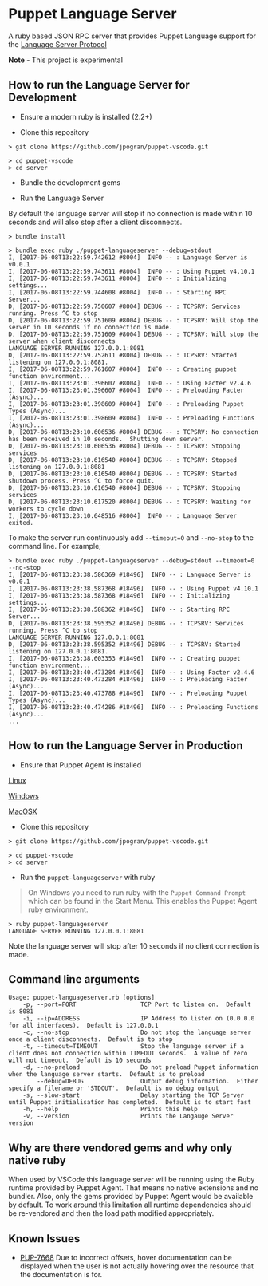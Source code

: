 # Puppet Language Server

A ruby based JSON RPC server that provides Puppet Language support for the [Language Server Protocol](https://github.com/Microsoft/language-server-protocol)

**Note** - This project is experimental

## How to run the Language Server for Development

* Ensure a modern ruby is installed (2.2+)

* Clone this repository

```
> git clone https://github.com/jpogran/puppet-vscode.git

> cd puppet-vscode
> cd server
```

* Bundle the development gems

* Run the Language Server

By default the language server will stop if no connection is made within 10 seconds and will also stop after a client disconnects.

```
> bundle install

> bundle exec ruby ./puppet-languageserver --debug=stdout
I, [2017-06-08T13:22:59.742612 #8004]  INFO -- : Language Server is v0.0.1
I, [2017-06-08T13:22:59.743611 #8004]  INFO -- : Using Puppet v4.10.1
I, [2017-06-08T13:22:59.743611 #8004]  INFO -- : Initializing settings...
I, [2017-06-08T13:22:59.744608 #8004]  INFO -- : Starting RPC Server...
D, [2017-06-08T13:22:59.750607 #8004] DEBUG -- : TCPSRV: Services running. Press ^C to stop
D, [2017-06-08T13:22:59.751609 #8004] DEBUG -- : TCPSRV: Will stop the server in 10 seconds if no connection is made.
D, [2017-06-08T13:22:59.751609 #8004] DEBUG -- : TCPSRV: Will stop the server when client disconnects
LANGUAGE SERVER RUNNING 127.0.0.1:8081
D, [2017-06-08T13:22:59.752611 #8004] DEBUG -- : TCPSRV: Started listening on 127.0.0.1:8081.
I, [2017-06-08T13:22:59.761607 #8004]  INFO -- : Creating puppet function environment...
I, [2017-06-08T13:23:01.396607 #8004]  INFO -- : Using Facter v2.4.6
I, [2017-06-08T13:23:01.396607 #8004]  INFO -- : Preloading Facter (Async)...
I, [2017-06-08T13:23:01.398609 #8004]  INFO -- : Preloading Puppet Types (Async)...
I, [2017-06-08T13:23:01.398609 #8004]  INFO -- : Preloading Functions (Async)...
D, [2017-06-08T13:23:10.606536 #8004] DEBUG -- : TCPSRV: No connection has been received in 10 seconds.  Shutting down server.
D, [2017-06-08T13:23:10.606536 #8004] DEBUG -- : TCPSRV: Stopping services
D, [2017-06-08T13:23:10.616540 #8004] DEBUG -- : TCPSRV: Stopped listening on 127.0.0.1:8081
D, [2017-06-08T13:23:10.616540 #8004] DEBUG -- : TCPSRV: Started shutdown process. Press ^C to force quit.
D, [2017-06-08T13:23:10.616540 #8004] DEBUG -- : TCPSRV: Stopping services
D, [2017-06-08T13:23:10.617520 #8004] DEBUG -- : TCPSRV: Waiting for workers to cycle down
I, [2017-06-08T13:23:10.648516 #8004]  INFO -- : Language Server exited.
```

To make the server run continuously add `--timeout=0` and `--no-stop` to the command line. For example;

```
> bundle exec ruby ./puppet-languageserver --debug=stdout --timeout=0 --no-stop
I, [2017-06-08T13:23:38.586369 #18496]  INFO -- : Language Server is v0.0.1
I, [2017-06-08T13:23:38.587368 #18496]  INFO -- : Using Puppet v4.10.1
I, [2017-06-08T13:23:38.587368 #18496]  INFO -- : Initializing settings...
I, [2017-06-08T13:23:38.588362 #18496]  INFO -- : Starting RPC Server...
D, [2017-06-08T13:23:38.595352 #18496] DEBUG -- : TCPSRV: Services running. Press ^C to stop
LANGUAGE SERVER RUNNING 127.0.0.1:8081
D, [2017-06-08T13:23:38.595352 #18496] DEBUG -- : TCPSRV: Started listening on 127.0.0.1:8081.
I, [2017-06-08T13:23:38.603353 #18496]  INFO -- : Creating puppet function environment...
I, [2017-06-08T13:23:40.473284 #18496]  INFO -- : Using Facter v2.4.6
I, [2017-06-08T13:23:40.473284 #18496]  INFO -- : Preloading Facter (Async)...
I, [2017-06-08T13:23:40.473788 #18496]  INFO -- : Preloading Puppet Types (Async)...
I, [2017-06-08T13:23:40.474286 #18496]  INFO -- : Preloading Functions (Async)...
...
```

## How to run the Language Server in Production

* Ensure that Puppet Agent is installed

[Linux](https://docs.puppet.com/puppet/4.10/install_linux.html)

[Windows](https://docs.puppet.com/puppet/4.10/install_windows.html)

[MacOSX](https://docs.puppet.com/puppet/4.10/install_osx.html)


* Clone this repository

```
> git clone https://github.com/jpogran/puppet-vscode.git

> cd puppet-vscode
> cd server
```

* Run the `puppet-languageserver` with ruby

> On Windows you need to run ruby with the `Puppet Command Prompt` which can be found in the Start Menu.  This enables the Puppet Agent ruby environment.

```
> ruby puppet-languageserver
LANGUAGE SERVER RUNNING 127.0.0.1:8081
```

Note the language server will stop after 10 seconds if no client connection is made.

## Command line arguments

```
Usage: puppet-languageserver.rb [options]
    -p, --port=PORT                  TCP Port to listen on.  Default is 8081
    -i, --ip=ADDRESS                 IP Address to listen on (0.0.0.0 for all interfaces).  Default is 127.0.0.1
    -c, --no-stop                    Do not stop the language server once a client disconnects.  Default is to stop
    -t, --timeout=TIMEOUT            Stop the language server if a client does not connection within TIMEOUT seconds.  A value of zero will not timeout.  Default is 10 seconds
    -d, --no-preload                 Do not preload Puppet information when the language server starts.  Default is to preload
        --debug=DEBUG                Output debug information.  Either specify a filename or 'STDOUT'.  Default is no debug output
    -s, --slow-start                 Delay starting the TCP Server until Puppet initialisation has completed.  Default is to start fast
    -h, --help                       Prints this help
    -v, --version                    Prints the Langauge Server version
```

## Why are there vendored gems and why only native ruby

When used by VSCode this language server will be running using the Ruby runtime provided by Puppet Agent.  That means no native extensions and no bundler.  Also, only the gems provided by Puppet Agent would be available by default.  To work around this limitation all runtime dependencies should be re-vendored and then the load path modified appropriately.

## Known Issues

* [PUP-7668](https://tickets.puppetlabs.com/browse/PUP-7668) Due to incorrect offsets, hover documentation can be displayed when the user is not actually hovering over the resource that the documentation is for.

